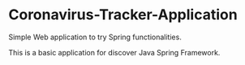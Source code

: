 # Coronavirus-Tracker-Application
Simple Web application to try Spring functionalities.

This is a basic application for discover Java Spring Framework. 

